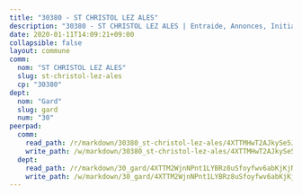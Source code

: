 ```yaml
---
title: "30380 - ST CHRISTOL LEZ ALES"
description: "30380 - ST CHRISTOL LEZ ALES | Entraide, Annonces, Initiatives"
date: 2020-01-11T14:09:21+09:00
collapsible: false
layout: commune
comm:
  nom: "ST CHRISTOL LEZ ALES"
  slug: st-christol-lez-ales
  cp: "30380"
dept:
  nom: "Gard"
  slug: gard
  num: "30"
peerpad:
  comm:
    read_path: /r/markdown/30380_st-christol-lez-ales/4XTTMHwT2AJkySe5JwnPke9EHb6Nt38dACDRAyC2Jnrp5sj4C
    write_path: /w/markdown/30380_st-christol-lez-ales/4XTTMHwT2AJkySe5JwnPke9EHb6Nt38dACDRAyC2Jnrp5sj4C-K3TgU583NmuLW2YwGbSDcLWq2tKL9LmjAtSZUXEX771qD8PYP7bCSFmoWZ9DbfQbZX4eCEKmXrhmoj6UPhjCye2GvF5Mg9t7x7fabeNZwknhoDVhNZ6oSkjrDVmw1hVNJNoPZCe4
  dept:
    read_path: /r/markdown/30_gard/4XTTM2WjnNPnt1LYBRz8uSfoyfwv6abKjKjNdBGxuvymmgvkj
    write_path: /w/markdown/30_gard/4XTTM2WjnNPnt1LYBRz8uSfoyfwv6abKjKjNdBGxuvymmgvkj-K3TgUpCvFefN2LRJ7huXqVovWWqmjJgEMWkVs9s4fhfrGjyZZK9z4gxyddycCKs6S9BWFUcJqqZYCKuxj79SWNiGiob7Xchr25rMmkVQhAFrAwBxAqY3T99GTsQfKxLrXrnx3pGK
---
```



